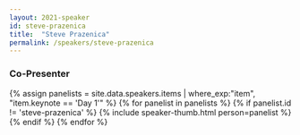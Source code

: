 ```yaml
---
layout: 2021-speaker
id: steve-prazenica
title:  "Steve Prazenica"
permalink: /speakers/steve-prazenica
---
```


<h3>Co-Presenter</h3>
<div class="flexbox" style="">
  {% assign panelists = site.data.speakers.items | where_exp:"item", "item.keynote == 'Day 1'" %}
  {% for panelist in panelists %}
    {% if panelist.id != 'steve-prazenica' %}
    {% include speaker-thumb.html person=panelist %}
    {% endif %}
  {% endfor %}
</div>
